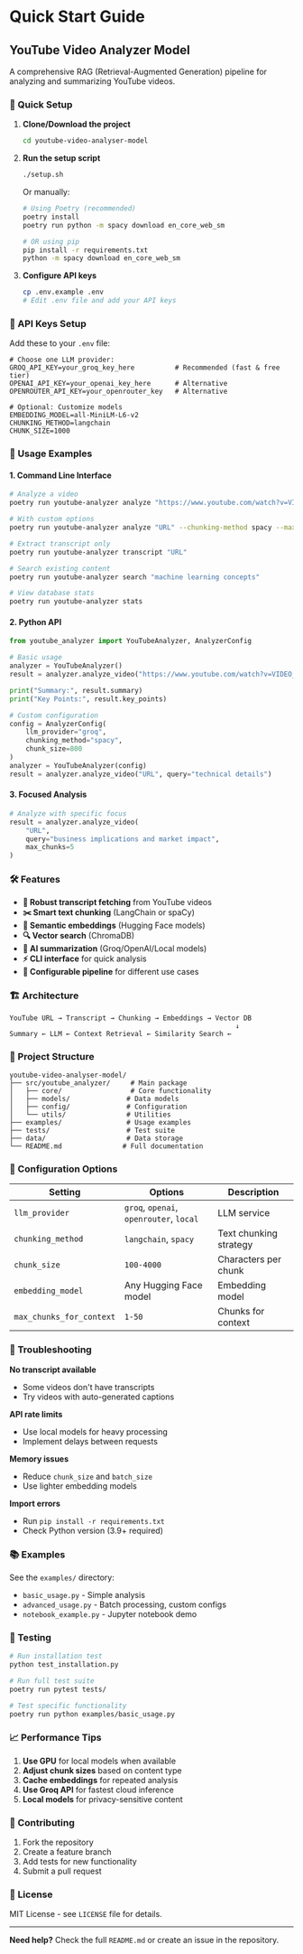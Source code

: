 # Quick Start Guide

## YouTube Video Analyzer Model

A comprehensive RAG (Retrieval-Augmented Generation) pipeline for analyzing and summarizing YouTube videos.

### 🚀 Quick Setup

1. **Clone/Download the project**
   ```bash
   cd youtube-video-analyser-model
   ```

2. **Run the setup script**
   ```bash
   ./setup.sh
   ```
   
   Or manually:
   ```bash
   # Using Poetry (recommended)
   poetry install
   poetry run python -m spacy download en_core_web_sm
   
   # OR using pip
   pip install -r requirements.txt
   python -m spacy download en_core_web_sm
   ```

3. **Configure API keys**
   ```bash
   cp .env.example .env
   # Edit .env file and add your API keys
   ```

### 🔑 API Keys Setup

Add these to your `.env` file:

```env
# Choose one LLM provider:
GROQ_API_KEY=your_groq_key_here          # Recommended (fast & free tier)
OPENAI_API_KEY=your_openai_key_here      # Alternative
OPENROUTER_API_KEY=your_openrouter_key   # Alternative

# Optional: Customize models
EMBEDDING_MODEL=all-MiniLM-L6-v2
CHUNKING_METHOD=langchain
CHUNK_SIZE=1000
```

### 📖 Usage Examples

#### 1. Command Line Interface

```bash
# Analyze a video
poetry run youtube-analyzer analyze "https://www.youtube.com/watch?v=VIDEO_ID"

# With custom options
poetry run youtube-analyzer analyze "URL" --chunking-method spacy --max-chunks 5

# Extract transcript only
poetry run youtube-analyzer transcript "URL"

# Search existing content
poetry run youtube-analyzer search "machine learning concepts"

# View database stats
poetry run youtube-analyzer stats
```

#### 2. Python API

```python
from youtube_analyzer import YouTubeAnalyzer, AnalyzerConfig

# Basic usage
analyzer = YouTubeAnalyzer()
result = analyzer.analyze_video("https://www.youtube.com/watch?v=VIDEO_ID")

print("Summary:", result.summary)
print("Key Points:", result.key_points)

# Custom configuration
config = AnalyzerConfig(
    llm_provider="groq",
    chunking_method="spacy",
    chunk_size=800
)
analyzer = YouTubeAnalyzer(config)
result = analyzer.analyze_video("URL", query="technical details")
```

#### 3. Focused Analysis

```python
# Analyze with specific focus
result = analyzer.analyze_video(
    "URL",
    query="business implications and market impact",
    max_chunks=5
)
```

### 🛠️ Features

- **🎥 Robust transcript fetching** from YouTube videos
- **✂️ Smart text chunking** (LangChain or spaCy)
- **🧠 Semantic embeddings** (Hugging Face models)
- **🔍 Vector search** (ChromaDB)
- **📝 AI summarization** (Groq/OpenAI/Local models)
- **⚡ CLI interface** for quick analysis
- **🔧 Configurable pipeline** for different use cases

### 🏗️ Architecture

```
YouTube URL → Transcript → Chunking → Embeddings → Vector DB
                                                        ↓
Summary ← LLM ← Context Retrieval ← Similarity Search ←
```

### 📁 Project Structure

```
youtube-video-analyser-model/
├── src/youtube_analyzer/     # Main package
│   ├── core/                 # Core functionality
│   ├── models/              # Data models
│   ├── config/              # Configuration
│   └── utils/               # Utilities
├── examples/                # Usage examples
├── tests/                   # Test suite
├── data/                    # Data storage
└── README.md               # Full documentation
```

### 🔧 Configuration Options

| Setting | Options | Description |
|---------|---------|-------------|
| `llm_provider` | `groq`, `openai`, `openrouter`, `local` | LLM service |
| `chunking_method` | `langchain`, `spacy` | Text chunking strategy |
| `chunk_size` | `100-4000` | Characters per chunk |
| `embedding_model` | Any Hugging Face model | Embedding model |
| `max_chunks_for_context` | `1-50` | Chunks for context |

### 🚨 Troubleshooting

**No transcript available**
- Some videos don't have transcripts
- Try videos with auto-generated captions

**API rate limits**
- Use local models for heavy processing
- Implement delays between requests

**Memory issues**
- Reduce `chunk_size` and `batch_size`
- Use lighter embedding models

**Import errors**
- Run `pip install -r requirements.txt`
- Check Python version (3.9+ required)

### 📚 Examples

See the `examples/` directory:
- `basic_usage.py` - Simple analysis
- `advanced_usage.py` - Batch processing, custom configs
- `notebook_example.py` - Jupyter notebook demo

### 🧪 Testing

```bash
# Run installation test
python test_installation.py

# Run full test suite
poetry run pytest tests/

# Test specific functionality
poetry run python examples/basic_usage.py
```

### 📈 Performance Tips

1. **Use GPU** for local models when available
2. **Adjust chunk sizes** based on content type
3. **Cache embeddings** for repeated analysis
4. **Use Groq API** for fastest cloud inference
5. **Local models** for privacy-sensitive content

### 🤝 Contributing

1. Fork the repository
2. Create a feature branch
3. Add tests for new functionality
4. Submit a pull request

### 📄 License

MIT License - see `LICENSE` file for details.

---

**Need help?** Check the full `README.md` or create an issue in the repository.